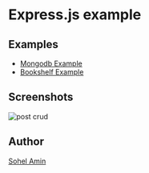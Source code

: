 # Express.js example

## Examples
* [Mongodb Example](https://github.com/sohelamin/express-example/blob/master/express-mongo)
* [Bookshelf Example](https://github.com/sohelamin/express-example/tree/master/express-bookshelf)

## Screenshots
![post crud](https://cloud.githubusercontent.com/assets/1708683/23076133/670ac022-f569-11e6-9301-8d028c8e8235.png)

## Author
[Sohel Amin](http://www.sohelamin.com)
